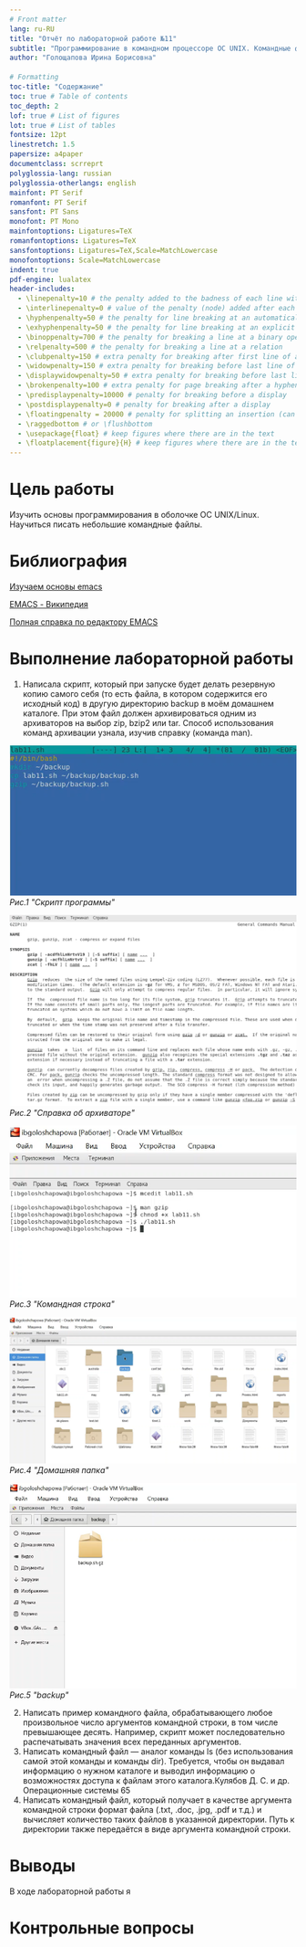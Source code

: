```yaml
---
# Front matter
lang: ru-RU
title: "Отчёт по лабораторной работе №11"
subtitle: "Программирование в командном процессоре ОС UNIX. Командные файлы"
author: "Голощапова Ирина Борисовна"

# Formatting
toc-title: "Содержание"
toc: true # Table of contents
toc_depth: 2
lof: true # List of figures
lot: true # List of tables
fontsize: 12pt
linestretch: 1.5
papersize: a4paper
documentclass: scrreprt
polyglossia-lang: russian
polyglossia-otherlangs: english
mainfont: PT Serif
romanfont: PT Serif
sansfont: PT Sans
monofont: PT Mono
mainfontoptions: Ligatures=TeX
romanfontoptions: Ligatures=TeX
sansfontoptions: Ligatures=TeX,Scale=MatchLowercase
monofontoptions: Scale=MatchLowercase
indent: true
pdf-engine: lualatex
header-includes:
  - \linepenalty=10 # the penalty added to the badness of each line within a paragraph (no associated penalty node) Increasing the value makes tex try to have fewer lines in the paragraph.
  - \interlinepenalty=0 # value of the penalty (node) added after each line of a paragraph.
  - \hyphenpenalty=50 # the penalty for line breaking at an automatically inserted hyphen
  - \exhyphenpenalty=50 # the penalty for line breaking at an explicit hyphen
  - \binoppenalty=700 # the penalty for breaking a line at a binary operator
  - \relpenalty=500 # the penalty for breaking a line at a relation
  - \clubpenalty=150 # extra penalty for breaking after first line of a paragraph
  - \widowpenalty=150 # extra penalty for breaking before last line of a paragraph
  - \displaywidowpenalty=50 # extra penalty for breaking before last line before a display math
  - \brokenpenalty=100 # extra penalty for page breaking after a hyphenated line
  - \predisplaypenalty=10000 # penalty for breaking before a display
  - \postdisplaypenalty=0 # penalty for breaking after a display
  - \floatingpenalty = 20000 # penalty for splitting an insertion (can only be split footnote in standard LaTeX)
  - \raggedbottom # or \flushbottom
  - \usepackage{float} # keep figures where there are in the text
  - \floatplacement{figure}{H} # keep figures where there are in the text
---
```


# Цель работы

Изучить основы программирования в оболочке ОС UNIX/Linux. Научиться писать небольшие командные файлы.

# Библиография
[Изучаем основы emacs](https://aixportal.ru/emacs/#:~:text=Овладейте%20редактором%20Emacs%20и%20погрузитесь,в%20качестве%20полноценной%20среды%20разработки)


[EMACS - Википедия](https://ru.wikipedia.org/wiki/Emacs)



[Полная справка по редактору EMACS](https://pythonist-ru.turbopages.org/pythonist.ru/s/tekstovyj-redaktor-emacs/)


# Выполнение лабораторной работы


1. Написала скрипт, который при запуске будет делать резервную копию самого себя (то есть файла, в котором содержится его исходный код) в другую директорию
backup в моём домашнем каталоге. При этом файл должен архивироваться одним из архиваторов на выбор zip, bzip2 или tar. Способ использования команд
архивации узнала, изучив справку (команда man).

![скрипт программы](screen/1.1.png)
*Рис.1 "Скрипт программы"*


![Справка об архиваторе](screen/1.2.png)
*Рис.2 "Справка об архиваторе"*


![Командная строка](screen/1.3.png)
*Рис.3 "Командная строка"*


![Домашняя папка](screen/1.4.png)
*Рис.4 "Домашняя папка"*



![backup](screen/1.5.png) 
*Рис.5 "backup"*


2. Написать пример командного файла, обрабатывающего любое произвольное
число аргументов командной строки, в том числе превышающее десять. Например, скрипт может последовательно распечатывать значения всех переданных
аргументов.
3. Написать командный файл — аналог команды ls (без использования самой этой
команды и команды dir). Требуется, чтобы он выдавал информацию о нужном
каталоге и выводил информацию о возможностях доступа к файлам этого каталога.Кулябов Д. С. и др. Операционные системы 65
4. Написать командный файл, который получает в качестве аргумента командной
строки формат файла (.txt, .doc, .jpg, .pdf и т.д.) и вычисляет количество
таких файлов в указанной директории. Путь к директории также передаётся в
виде аргумента командной строки.





# Выводы

В ходе лабораторной работы я 





# Контрольные вопросы

